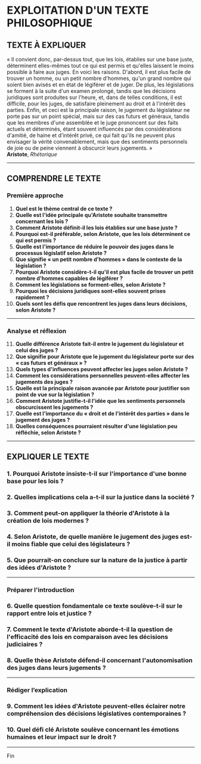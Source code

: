 # EXPLOITATION D'UN TEXTE PHILOSOPHIQUE

## TEXTE À EXPLIQUER
« Il convient donc, par-dessus tout, que les lois, établies sur une base juste, déterminent elles-mêmes tout ce qui est permis et qu'elles laissent le moins possible à faire aux juges. En voici les raisons. D'abord, il est plus facile de trouver un homme, ou un petit nombre d'hommes, qu'un grand nombre qui soient bien avisés et en état de légiférer et de juger. De plus, les législations se forment à la suite d'un examen prolongé, tandis que les décisions juridiques sont produites sur l'heure, et, dans de telles conditions, il est difficile, pour les juges, de satisfaire pleinement au droit et à l'intérêt des parties. Enfin, et ceci est la principale raison, le jugement du législateur ne porte pas sur un point spécial, mais sur des cas futurs et généraux, tandis que les membres d'une assemblée et le juge prononcent sur des faits actuels et déterminés, étant souvent influencés par des considérations d'amitié, de haine et d'intérêt privé, ce qui fait qu'ils ne peuvent plus envisager la vérité convenablement, mais que des sentiments personnels de joie ou de peine viennent à obscurcir leurs jugements. »  
**Aristote**, *Rhétorique*

---

## COMPRENDRE LE TEXTE

### Première approche

1. **Quel est le thème central de ce texte ?**  
2. **Quelle est l'idée principale qu'Aristote souhaite transmettre concernant les lois ?**  
3. **Comment Aristote définit-il les lois établies sur une base juste ?**  
4. **Pourquoi est-il préférable, selon Aristote, que les lois déterminent ce qui est permis ?**  
5. **Quelle est l'importance de réduire le pouvoir des juges dans le processus législatif selon Aristote ?**  
6. **Que signifie « un petit nombre d'hommes » dans le contexte de la législation ?**  
7. **Pourquoi Aristote considère-t-il qu'il est plus facile de trouver un petit nombre d'hommes capables de légiférer ?**  
8. **Comment les législations se forment-elles, selon Aristote ?**  
9. **Pourquoi les décisions juridiques sont-elles souvent prises rapidement ?**  
10. **Quels sont les défis que rencontrent les juges dans leurs décisions, selon Aristote ?**  

---

### Analyse et réflexion

11. **Quelle différence Aristote fait-il entre le jugement du législateur et celui des juges ?**  
12. **Que signifie pour Aristote que le jugement du législateur porte sur des « cas futurs et généraux » ?**  
13. **Quels types d'influences peuvent affecter les juges selon Aristote ?**  
14. **Comment les considérations personnelles peuvent-elles affecter les jugements des juges ?**  
15. **Quelle est la principale raison avancée par Aristote pour justifier son point de vue sur la législation ?**  
16. **Comment Aristote justifie-t-il l'idée que les sentiments personnels obscurcissent les jugements ?**  
17. **Quelle est l'importance du « droit et de l'intérêt des parties » dans le jugement des juges ?**  
18. **Quelles conséquences pourraient résulter d'une législation peu réfléchie, selon Aristote ?**  

---

## EXPLIQUER LE TEXTE

### 1. Pourquoi Aristote insiste-t-il sur l'importance d'une bonne base pour les lois ?  
### 2. Quelles implications cela a-t-il sur la justice dans la société ?  
### 3. Comment peut-on appliquer la théorie d'Aristote à la création de lois modernes ?  
### 4. Selon Aristote, de quelle manière le jugement des juges est-il moins fiable que celui des législateurs ?  
### 5. Que pourrait-on conclure sur la nature de la justice à partir des idées d'Aristote ?  

---

### Préparer l'introduction

### 6. Quelle question fondamentale ce texte soulève-t-il sur le rapport entre lois et justice ?  
### 7. Comment le texte d'Aristote aborde-t-il la question de l'efficacité des lois en comparaison avec les décisions judiciaires ?  
### 8. Quelle thèse Aristote défend-il concernant l'autonomisation des juges dans leurs jugements ?  

---

### Rédiger l’explication

### 9. Comment les idées d'Aristote peuvent-elles éclairer notre compréhension des décisions législatives contemporaines ?  
### 10. Quel défi clé Aristote soulève concernant les émotions humaines et leur impact sur le droit ?  

--- 

Fin